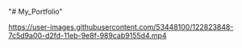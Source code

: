 "# My_Portfolio" 

https://user-images.githubusercontent.com/53448100/122823848-7c5d9a00-d2fd-11eb-9e8f-989cab9155d4.mp4


